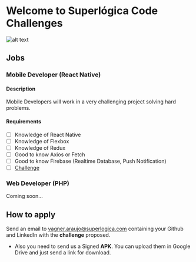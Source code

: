 # Welcome to Superlógica Code Challenges

![alt text](https://lh3.googleusercontent.com/3wivmHywKvp6tOOgrlWgTMw7rZhNKaM1GmrsDC0dHzJDl8WXm3MSGKYKiNOv58DQqSw=s180)

## Jobs

### Mobile Developer (React Native)

#### Description
Mobile Developers will work in a very challenging project solving hard problems.

#### Requirements
- [ ] Knowledge of React Native
- [ ] Knowledge of Flexbox
- [ ] Knowledge of Redux
- [ ] Good to know Axios or Fetch
- [ ] Good to know Firebase (Realtime Database, Push Notification)
- [ ] [Challenge](./mobile/README.md)

### Web Developer (PHP)
Coming soon...


## How to apply

Send an email to vagner.araujo@superlogica.com containing your Github and LinkedIn with the **challenge** proposed.

- Also you need to send us a Signed **APK**. You can upload them in Google Drive and just send a link for download.
